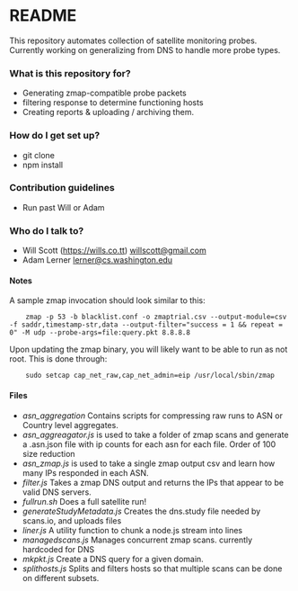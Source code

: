 # README #

This repository automates collection of satellite monitoring probes.
Currently working on generalizing from DNS to handle more probe types.

### What is this repository for? ###

* Generating zmap-compatible probe packets
* filtering response to determine functioning hosts
* Creating reports & uploading / archiving them.

### How do I get set up? ###

* git clone
* npm install

### Contribution guidelines ###

* Run past Will or Adam

### Who do I talk to? ###

* Will Scott (https://wills.co.tt) <willscott@gmail.com>
* Adam Lerner <lerner@cs.washington.edu>


#### Notes ####

A sample zmap invocation should look similar to this:

```
    zmap -p 53 -b blacklist.conf -o zmaptrial.csv --output-module=csv -f saddr,timestamp-str,data --output-filter="success = 1 && repeat = 0" -M udp --probe-args=file:query.pkt 8.8.8.8
```

Upon updating the zmap binary, you will likely want to be able to run as not root.
This is done through:

```
    sudo setcap cap_net_raw,cap_net_admin=eip /usr/local/sbin/zmap
```

#### Files ####

* *asn_aggregation* Contains scripts for compressing raw runs to ASN or Country level aggregates.
* *asn_aggreagator.js* is used to take a folder of zmap scans and generate a .asn.json file with ip counts for each asn for each file. Order of 100 size reduction
* *asn_zmap.js* is used to take a single zmap output csv and learn how many IPs responded in each ASN.
* *filter.js* Takes a zmap DNS output and returns the IPs that appear to be valid DNS servers.
* *fullrun.sh* Does a full satellite run!
* *generateStudyMetadata.js* Creates the dns.study file needed by scans.io, and uploads files
* *liner.js* A utility function to chunk a node.js stream into lines
* *managedscans.js* Manages concurrent zmap scans. currently hardcoded for DNS
* *mkpkt.js* Create a DNS query for a given domain.
* *splithosts.js* Splits and filters hosts so that multiple scans can be done on different subsets.

